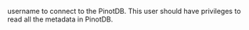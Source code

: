 username to connect  to the PinotDB. This user should have privileges to read all the metadata in PinotDB.
<!-- username to be updated -->
